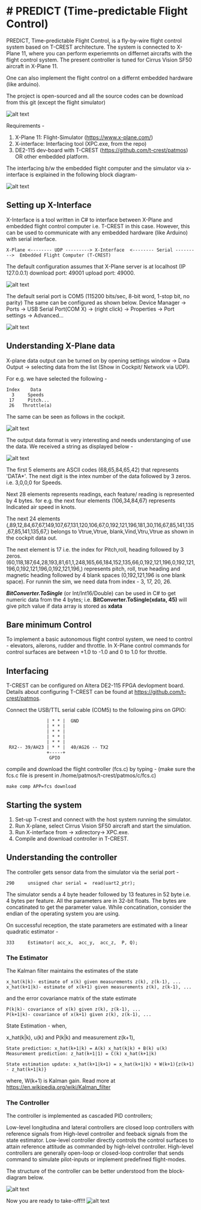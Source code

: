 # # PREDICT (Time-predictable Flight Control)

PREDICT, Time-predictable Flight Control, is a fly-by-wire flight control system based on T-CREST architecture.
The system is connected to X-Plane 11, where you can perform experiemnts on differnet aircrafts with the flight control system. 
The present controller is tuned for Cirrus Vision SF50 aircraft in X-Plane 11. 

One can also implement the flight control on a differnt embedded hardware (like arduino).

The project is open-sourced and all the source codes can be download from this git (except the flight simulator)

![alt text](https://github.com/AAUAutomationAndControl/PREDICT/blob/master/Screenat18_54%20(2).png)

Requirements - 

1. X-Plane 11: Flight-Simulator (https://www.x-plane.com/)
2. X-interface: Interfacing tool (XPC.exe, from the repo) 
3. DE2-115 dev-board with T-CREST (https://github.com/t-crest/patmos) OR other embedded platform.

The interfacing b/w the embedded flight computer and the simulator via x-interface is explained in the following block diagram-

![alt text](https://github.com/AAUAutomationAndControl/PREDICT/blob/master/git_figs.png)



## Setting up X-Interface 

X-Interface is a tool written in C# to interface between X-Plane and embedded flight control computer i.e. T-CREST in this case. However, this can be used to communicate with any embedded hardware (like Arduino) with serial interface. 

```
X-Plane <-------- UDP ---------> X-Interface  <-------- Serial --------->  Embedded Flight Computer (T-CREST)  

```
The default configuration assumes that X-Plane server is at localhost (IP 127.0.0.1) download port: 49001 upload port: 49000. 

![alt text](https://github.com/shibarchi/TiFCon/blob/master/X_plane_settings.PNG)

The default serial port is COM5 (115200 bits/sec, 8-bit word, 1-stop bit, no parity) 
The same can be configured as shown below. Device Manager -> Ports -> USB Serial Port(COM X) -> (right click) -> Properties -> Port settings -> Advanced...

![alt text](https://github.com/shibarchi/TiFCon/blob/master/COM_port.PNG)


## Understanding X-Plane data

X-plane data output can be turned on by opening settings window -> Data Output -> selecting data from the list (Show in Cockpit/ Network via UDP).

For e.g. we have selected the following -

```
Index    Data
  3     Speeds
 17     Pitch...
 26   Throttle(a)
```

The same can be seen as follows in the cockpit.

![alt text](https://github.com/shibarchi/TiFCon/blob/master/cockpit_data.PNG)

The output data format is very interesting and needs understanging of use the data.
We received a string as displayed below - 

![alt text](https://github.com/shibarchi/TiFCon/blob/master/dataread.PNG)

The first 5 elements are ASCII codes (68,65,84,65,42) that represents 'DATA*'.
The next digit is the intex number of the data followed by 3 zeros. i.e. 3,0,0,0 for Speeds.

Next 28 elements represents readings, each feature/ reading is represented by 4 bytes. 
for e.g. the next four elements (106,34,84,67) represents Indicated air speed in knots.

The next 24 elements (,89,12,84,67,67,149,107,67,131,120,106,67,0,192,121,196,181,30,116,67,85,141,135,67,85,141,135,67,) belongs to Vtrue,Vtrue, blank,Vind,Vtru,Vtrue as shown in the cockpit data out. 

The next element is 17 i.e. the index for Pitch,roll, heading followed by 3 zeros. (60,118,187,64,28,193,81,61,1,248,165,66,184,152,135,66,0,192,121,196,0,192,121,196,0,192,121,196,0,192,121,196,) represents pitch, roll, true heading and magnetic heading followed by 4 blank spaces (0,192,121,196 is one blank space). For runnin the sim, we need data from index - 3, 17, 20, 26.

***BitConverter.ToSingle*** (or Int/Int16/Double) can be used in C# to get numeric data from the 4 bytes; 
i.e. **BitConverter.ToSingle(xdata, 45)** will give pitch value if data array is stored as **xdata**


## Bare minimum Control 

To implement a basic autonomous flight control system, we need to control - elevators, ailerons, rudder and throttle. 
In X-Plane control commands for control surfaces are between +1.0 to -1.0 and 0 to 1.0 for throttle. 

## Interfacing
T-CREST can be configured on Altera DE2-115 FPGA devlopment board. Details about configuring T-CREST can be found at https://github.com/t-crest/patmos.

Connect the USB/TTL serial cable (COM5) to the following pins on GPIO:
```
               | * * |  GND
               | * * |
               | * * |
               | * * |
               | * * |  
 RX2-- 39/AH23 | * * |  40/AG26 -- TX2
               +-----+
                GPIO
```
compile and download the flight controller (fcs.c) by typing - 
(make sure the fcs.c file is present in /home/patmos/t-crest/patmos/c/fcs.c)
```
make comp APP=fcs download
```
## Starting the system

1. Set-up T-crest and connect with the host system running the simulator. 
2. Run X-plane, select Cirrus Vision SF50 aircraft and start the simulation.
3. Run X-interface from -> xdirectory-> XPC.exe.
4. Compile and download controller in T-CREST. 

## Understanding the controller

The controller gets sensor data from the simulator via the serial port -

```
290     unsigned char serial =  read(uart2_ptr);
```
The simulator sends a 4 byte header followed by 13 features in 52 byte i.e. 4 bytes per feature. All the parameters are 
in 32-bit floats. The bytes are concatinated to get the parameter value. While concatination, consider the endian of the operating system you are using.  

On successful reception, the state parameters are estimated with a linear quadratic estimator -  
```
333     Estimator( acc_x,  acc_y,  acc_z,  P, Q);
```
### The Estimator 
The Kalman filter maintains the estimates of the state
```
x_hat(k|k)- estimate of x(k) given measurements z(k), z(k-1), ...
x_hat(k+1|k)- estimate of x(k+1) given measurements z(k), z(k-1), ...
```
and the error covariance matrix of the state estimate

```
P(k|k)- covariance of x(k) given z(k), z(k-1), ...
P(k+1|k)- covariance of x(k+1) given z(k), z(k-1), ...
```
State Estimation - 
when, 

x_hat(k|k), u(k) and P(k|k) and measurement z(k+1),
```
State prediction: x_hat(k+1|k) = A(k) x_hat(k|k) + B(k) u(k)
Measurement prediction: z_hat(k+1|1) = C(k) x_hat(k+1|k)

State estimation update: x_hat(k+1|k+1) = x_hat(k+1|k) + W(k+1){z(k+1) - z_hat(k+1|k)}
```
where, W(k+1) is Kalman gain. Read more at https://en.wikipedia.org/wiki/Kalman_filter

### The Controller
The controller is implemented as cascaded PID controllers;

Low-level longitudina and lateral controllers are closed loop controllers with reference signals from High-level controller and feeback signals from the state estimator. 
Low-level controller directly controls the control surfaces to attain reference attitude as commanded by high-lelvel controller. 
High-level controllers are generally open-loop or closed-loop controller that sends command to simulate pilot-inputs or implement predefined flight-modes. 

The structure of the controller can be better understood from the block-diagram below. 

![alt text](https://github.com/AAUAutomationAndControl/PREDICT/blob/master/git_figs_2.png)

 

Now you are ready to take-off!!!
![alt text](https://github.com/AAUAutomationAndControl/PREDICT/blob/master/Sim%20(2).png)
